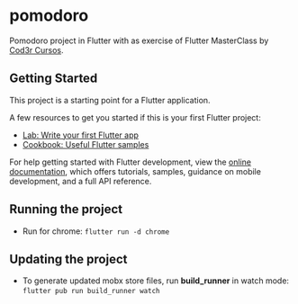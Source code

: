 # pomodoro

Pomodoro project in Flutter with as exercise of Flutter MasterClass by [Cod3r Cursos](https://www.youtube.com/watch?v=LeRjIY4n2Vk).

## Getting Started

This project is a starting point for a Flutter application.

A few resources to get you started if this is your first Flutter project:

- [Lab: Write your first Flutter app](https://docs.flutter.dev/get-started/codelab)
- [Cookbook: Useful Flutter samples](https://docs.flutter.dev/cookbook)

For help getting started with Flutter development, view the
[online documentation](https://docs.flutter.dev/), which offers tutorials,
samples, guidance on mobile development, and a full API reference.

## Running the project

- Run for chrome: `flutter run -d chrome`

## Updating the project

- To generate updated mobx store files, run **build_runner** in watch mode: `flutter pub run build_runner watch`